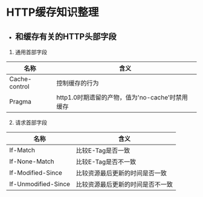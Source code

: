 # HTTP缓存知识整理


* ## 和缓存有关的HTTP头部字段

 1. 通用首部字段

 |名称|含义|
 |---|---|
 |Cache-control|控制缓存的行为|
 |Pragma|http1.0时期遗留的产物，值为'no-cache'时禁用缓存|


 2. 请求首部字段

 |名称|含义|
 |---|---|
 |If-Match|比较E-Tag是否一致|
 |If-None-Match|比较E-Tag是否不一致|
 |If-Modified-Since|比较资源最后更新的时间是否一致|
 |If-Unmodified-Since|比较资源最后更新的时间是否不一致|
